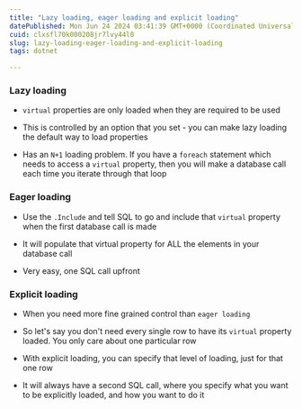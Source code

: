 ```yaml
---
title: "Lazy loading, eager loading and explicit loading"
datePublished: Mon Jun 24 2024 03:41:39 GMT+0000 (Coordinated Universal Time)
cuid: clxsfl70k000208jr7lvy44l0
slug: lazy-loading-eager-loading-and-explicit-loading
tags: dotnet

---
```


### Lazy loading

* `virtual` properties are only loaded when they are required to be used
    
* This is controlled by an option that you set - you can make lazy loading the default way to load properties
    
* Has an `N+1` loading problem. If you have a `foreach` statement which needs to access a `virtual` property, then you will make a database call each time you iterate through that loop
    

### Eager loading

* Use the `.Include` and tell SQL to go and include that `virtual` property when the first database call is made
    
* It will populate that virtual property for ALL the elements in your database call
    
* Very easy, one SQL call upfront
    

### Explicit loading

* When you need more fine grained control than `eager loading`
    
* So let's say you don't need every single row to have its `virtual` property loaded. You only care about one particular row
    
* With explicit loading, you can specify that level of loading, just for that one row
    
* It will always have a second SQL call, where you specify what you want to be explicitly loaded, and how you want to do it